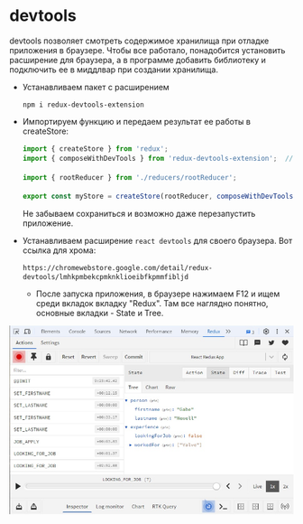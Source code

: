 # devtools

devtools позволяет смотреть содержимое хранилища при отладке приложения в браузере. Чтобы все работало, понадобится установить расширение для браузера, а в программе добавить библиотеку и подключить ее в миддлвар при создании хранилища.

* Устанавливаем пакет с расширением

  ```
  npm i redux-devtools-extension
  ```

* Импортируем функцию и передаем результат ее работы в createStore:

  ```javascript
  import { createStore } from 'redux';
  import { composeWithDevTools } from 'redux-devtools-extension';  // <-- Импортируем функцию
  
  import { rootReducer } from './reducers/rootReducer';
  
  export const myStore = createStore(rootReducer, composeWithDevTools());  // <-- Используем
  ```

  Не забываем сохраниться и возможно даже перезапустить приложение.

* Устанавливаем расширение `react devtools` для своего браузера. Вот ссылка для хрома:

  ```
  https://chromewebstore.google.com/detail/redux-devtools/lmhkpmbekcpmknklioeibfkpmmfibljd
  ```

  * После запуска приложения, в браузере нажимаем F12 и ищем среди вкладок вкладку "Redux". Там все наглядно понятно, основные вкладки - State и Tree.

<img src="img/redux-devtools.jpg" alt="redux-devtools" style="zoom:80%;" />

